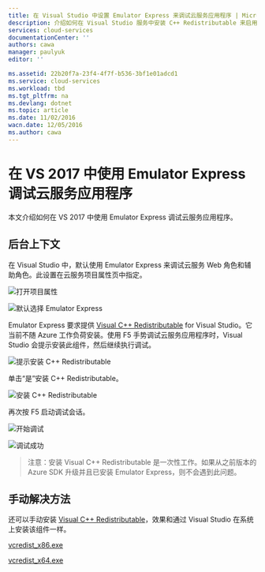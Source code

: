 ```yaml
---
title: 在 Visual Studio 中设置 Emulator Express 来调试云服务应用程序 | Microsoft 文档
description: 介绍如何在 Visual Studio 服务中安装 C++ Redistributable 来启用 Emulator Express
services: cloud-services
documentationCenter: ''
authors: cawa
manager: paulyuk
editor: ''

ms.assetid: 22b20f7a-23f4-4f7f-b536-3bf1e01adcd1
ms.service: cloud-services
ms.workload: tbd
ms.tgt_pltfrm: na
ms.devlang: dotnet
ms.topic: article
ms.date: 11/02/2016
wacn.date: 12/05/2016
ms.author: cawa
---
```


# 在 VS 2017 中使用 Emulator Express 调试云服务应用程序
本文介绍如何在 VS 2017 中使用 Emulator Express 调试云服务应用程序。

## 后台上下文
在 Visual Studio 中，默认使用 Emulator Express 来调试云服务 Web 角色和辅助角色。此设置在云服务项目属性页中指定。

![打开项目属性][0]  

![默认选择 Emulator Express][1]  

Emulator Express 要求提供 [Visual C++ Redistributable][Visual C++ Redistributable] for Visual Studio。它当前不随 Azure 工作负荷安装。使用 F5 手势调试云服务应用程序时，Visual Studio 会提示安装此组件，然后继续执行调试。

![提示安装 C++ Redistributable][2]  

单击“是”安装 C++ Redistributable。

![安装 C++ Redistributable][3]  

再次按 F5 启动调试会话。

![开始调试][4]  

![调试成功][5]  

> 注意：安装 Visual C++ Redistributable 是一次性工作。如果从之前版本的 Azure SDK 升级并且已安装 Emulator Express，则不会遇到此问题。
> 
> 

## 手动解决方法
还可以手动安装 [Visual C++ Redistributable][Visual C++ Redistributable]，效果和通过 Visual Studio 在系统上安装该组件一样。

[vcredist\_x86.exe][vcredist_x86.exe]

[vcredist\_x64.exe][vcredist_x64.exe]

[Visual C++ Redistributable]: https://www.microsoft.com/zh-CN/download/details.aspx?id=30679
[vcredist_x86.exe]: https://download.microsoft.com/download/1/6/B/16B06F60-3B20-4FF2-B699-5E9B7962F9AE/VSU_4/vcredist_x86.exe
[vcredist_x64.exe]: https://download.microsoft.com/download/1/6/B/16B06F60-3B20-4FF2-B699-5E9B7962F9AE/VSU_4/vcredist_x64.exe

[0]: ./media/cloud-services-emulator-express-fix/vs-05.png
[1]: ./media/cloud-services-emulator-express-fix/vs-06.png
[2]: ./media/cloud-services-emulator-express-fix/vs-01.png
[3]: ./media/cloud-services-emulator-express-fix/vs-02.png
[4]: ./media/cloud-services-emulator-express-fix/vs-03.png
[5]: ./media/cloud-services-emulator-express-fix/vs-04.png

<!---HONumber=Mooncake_1128_2016-->